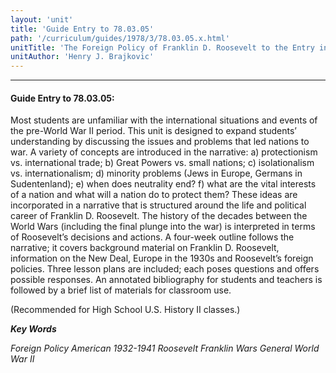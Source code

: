 ```yaml
---
layout: 'unit'
title: 'Guide Entry to 78.03.05'
path: '/curriculum/guides/1978/3/78.03.05.x.html'
unitTitle: 'The Foreign Policy of Franklin D. Roosevelt to the Entry into World War Ii'
unitAuthor: 'Henry J. Brajkovic'
---
```


<body>
<hr/>
 <h4>
  Guide Entry to 78.03.05:
 </h4>
 Most students are unfamiliar with the international situations and events of the pre-World War II period.  This unit is designed to expand students’ understanding by discussing the issues and problems that led nations to war.  A variety of concepts are introduced in the narrative: a) protectionism vs.  international trade; b) Great Powers vs.  small nations; c) isolationalism vs. internationalism; d) minority problems (Jews in Europe, Germans in Sudentenland); e) when does neutrality end?  f) what are the vital interests of a nation and what will a nation do to protect them? These ideas are incorporated in a narrative that is structured around the life and political career of Franklin D.  Roosevelt.  The history of the decades between the World Wars (including the final plunge into the war) is interpreted in terms of Roosevelt’s decisions and actions.  A four-week outline follows the narrative; it covers background material on Franklin D. Roosevelt, information on the New Deal, Europe in the 1930s and Roosevelt’s foreign policies.  Three lesson plans are included; each poses questions and offers possible responses.  An annotated bibliography for students and teachers is followed by a brief list of materials for classroom use.
 <p>
  (Recommended for High School U.S. History II classes.)
 </p>
<p>
  <b>
   <i>
    Key Words
   </i>
  </b>
  <br/>
 </p>
 <p>
  <i>
   Foreign Policy American 1932-1941 Roosevelt Franklin Wars General World War II
  </i>
 </p>

</body>
